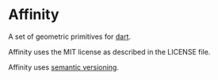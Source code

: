 Affinity
========

A set of geometric primitives for [dart](http://www.dartlang.org/).

Affinity uses the MIT license as described in the LICENSE file.

Affinity uses [semantic versioning](http://semver.org/).
